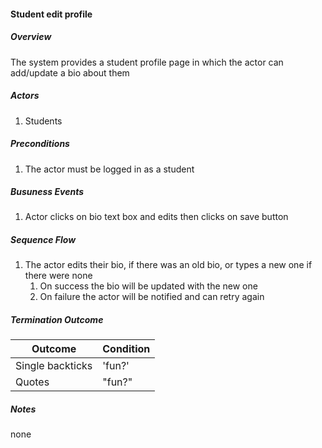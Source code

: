 #### Student edit profile

##### Overview
The system provides a student profile page in which the actor can add/update a bio about them

##### Actors

1. Students

##### Preconditions

1. The actor must be logged in as a student

##### Busuness Events

1. Actor clicks on bio text box and edits then clicks on save button

##### Sequence Flow

1. The actor edits their bio, if there was an old bio, or types a new one if there were none
   1. On success the bio will be updated with the new one
   2. On failure the actor will be notified and can retry again
   
##### Termination Outcome
| Outcome          | Condition |
|------------------|-----------|
| Single backticks | 'fun?'    |
| Quotes           | "fun?"    |

##### Notes
none

